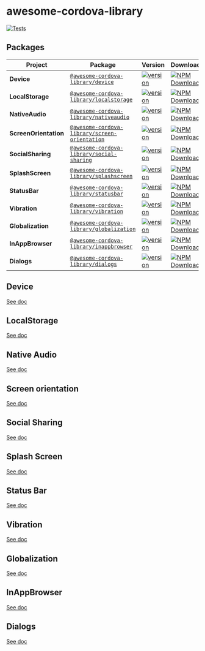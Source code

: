# awesome-cordova-library

[![Tests](https://github.com/joazco/awesome-cordova-library/actions/workflows/tests.yml/badge.svg?branch=main)](https://github.com/joazco/awesome-cordova-library/actions/workflows/tests.yml)

## Packages

| Project               | Package                                                                                                                    | Version                                                                                                                                                                      | Downloads                                                                                                                                                                                                               |
| --------------------- | -------------------------------------------------------------------------------------------------------------------------- | ---------------------------------------------------------------------------------------------------------------------------------------------------------------------------- | ----------------------------------------------------------------------------------------------------------------------------------------------------------------------------------------------------------------------- |
| **Device**            | [`@awesome-cordova-library/device`](https://www.npmjs.com/package/@awesome-cordova-library/device)                         | [![version](https://img.shields.io/npm/v/@awesome-cordova-library/device/latest.svg)](https://www.npmjs.com/package/@awesome-cordova-library/device)                         | <a href="https://www.npmjs.com/package/@awesome-cordova-library/device" target="_blank"><img src="https://img.shields.io/npm/dm/@awesome-cordova-library/device.svg" alt="NPM Downloads" /></a>                         |
| **LocalStorage**      | [`@awesome-cordova-library/localstorage`](https://www.npmjs.com/package/@awesome-cordova-library/localstorage)             | [![version](https://img.shields.io/npm/v/@awesome-cordova-library/localstorage/latest.svg)](https://www.npmjs.com/package/@awesome-cordova-library/localstorage)             | <a href="https://www.npmjs.com/package/@awesome-cordova-library/localstorage" target="_blank"><img src="https://img.shields.io/npm/dm/@awesome-cordova-library/localstorage.svg" alt="NPM Downloads" /></a>             |
| **NativeAudio**       | [`@awesome-cordova-library/nativeaudio`](https://www.npmjs.com/package/@awesome-cordova-library/nativeaudio)               | [![version](https://img.shields.io/npm/v/@awesome-cordova-library/nativeaudio/latest.svg)](https://www.npmjs.com/package/@awesome-cordova-library/nativeaudio)               | <a href="https://www.npmjs.com/package/@awesome-cordova-library/nativeaudio" target="_blank"><img src="https://img.shields.io/npm/dm/@awesome-cordova-library/nativeaudio.svg" alt="NPM Downloads" /></a>               |
| **ScreenOrientation** | [`@awesome-cordova-library/screen-orientation`](https://www.npmjs.com/package/@awesome-cordova-library/screen-orientation) | [![version](https://img.shields.io/npm/v/@awesome-cordova-library/screen-orientation/latest.svg)](https://www.npmjs.com/package/@awesome-cordova-library/screen-orientation) | <a href="https://www.npmjs.com/package/@awesome-cordova-library/screen-orientation" target="_blank"><img src="https://img.shields.io/npm/dm/@awesome-cordova-library/screen-orientation.svg" alt="NPM Downloads" /></a> |
| **SocialSharing**     | [`@awesome-cordova-library/social-sharing`](https://www.npmjs.com/package/@awesome-cordova-library/social-sharing)         | [![version](https://img.shields.io/npm/v/@awesome-cordova-library/social-sharing/latest.svg)](https://www.npmjs.com/package/@awesome-cordova-library/social-sharing)         | <a href="https://www.npmjs.com/package/@awesome-cordova-library/social-sharing" target="_blank"><img src="https://img.shields.io/npm/dm/@awesome-cordova-library/social-sharing.svg" alt="NPM Downloads" /></a>         |
| **SplashScreen**      | [`@awesome-cordova-library/splashscreen`](https://www.npmjs.com/package/@awesome-cordova-library/splashscreen)             | [![version](https://img.shields.io/npm/v/@awesome-cordova-library/splashscreen/latest.svg)](https://www.npmjs.com/package/@awesome-cordova-library/splashscreen)             | <a href="https://www.npmjs.com/package/@awesome-cordova-library/splashscreen" target="_blank"><img src="https://img.shields.io/npm/dm/@awesome-cordova-library/splashscreen.svg" alt="NPM Downloads" /></a>             |
| **StatusBar**         | [`@awesome-cordova-library/statusbar`](https://www.npmjs.com/package/@awesome-cordova-library/statusbar)                   | [![version](https://img.shields.io/npm/v/@awesome-cordova-library/statusbar/latest.svg)](https://www.npmjs.com/package/@awesome-cordova-library/statusbar)                   | <a href="https://www.npmjs.com/package/@awesome-cordova-library/statusbar" target="_blank"><img src="https://img.shields.io/npm/dm/@awesome-cordova-library/statusbar.svg" alt="NPM Downloads" /></a>                   |
| **Vibration**         | [`@awesome-cordova-library/vibration`](https://www.npmjs.com/package/@awesome-cordova-library/vibration)                   | [![version](https://img.shields.io/npm/v/@awesome-cordova-library/vibration.svg)](https://www.npmjs.com/package/@awesome-cordova-library/vibration)                          | <a href="https://www.npmjs.com/package/@awesome-cordova-library/vibration" target="_blank"><img src="https://img.shields.io/npm/dm/@awesome-cordova-library/vibration.svg" alt="NPM Downloads" /></a>                   |
| **Globalization**     | [`@awesome-cordova-library/globalization`](https://www.npmjs.com/package/@awesome-cordova-library/globalization)           | [![version](https://img.shields.io/npm/v/@awesome-cordova-library/globalization.svg)](https://www.npmjs.com/package/@awesome-cordova-library/globalization)                  | <a href="https://www.npmjs.com/package/@awesome-cordova-library/globalization" target="_blank"><img src="https://img.shields.io/npm/dm/@awesome-cordova-library/globalization.svg" alt="NPM Downloads" /></a>           |
| **InAppBrowser**      | [`@awesome-cordova-library/inappbrowser`](https://www.npmjs.com/package/@awesome-cordova-library/inappbrowser)             | [![version](https://img.shields.io/npm/v/@awesome-cordova-library/inappbrowser.svg)](https://www.npmjs.com/package/@awesome-cordova-library/inappbrowser)                    | <a href="https://www.npmjs.com/package/@awesome-cordova-library/inappbrowser" target="_blank"><img src="https://img.shields.io/npm/dm/@awesome-cordova-library/inappbrowser.svg" alt="NPM Downloads" /></a>             |
| **Dialogs**           | [`@awesome-cordova-library/dialogs`](https://www.npmjs.com/package/@awesome-cordova-library/dialogs)                       | [![version](https://img.shields.io/npm/v/@awesome-cordova-library/dialogs.svg)](https://www.npmjs.com/package/@awesome-cordova-library/dialogs)                              | <a href="https://www.npmjs.com/package/@awesome-cordova-library/dialogs" target="_blank"><img src="https://img.shields.io/npm/dm/@awesome-cordova-library/dialogs.svg" alt="NPM Downloads" /></a>                       |

## Device

[See doc](./device/README.md)

## LocalStorage

[See doc](./localStorage/README.md)

## Native Audio

[See doc](./nativeaudio/README.md)

## Screen orientation

[See doc](./screen-orientation/README.md)

## Social Sharing

[See doc](./social-sharing/README.md)

## Splash Screen

[See doc](./splashscreen/README.md)

## Status Bar

[See doc](./statusbar/README.md)

## Vibration

[See doc](./vibration/README.md)

## Globalization

[See doc](./globalization/README.md)

## InAppBrowser

[See doc](./inappbrowser/README.md)

## Dialogs

[See doc](./dialogs/README.md)
